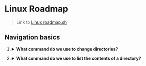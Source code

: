 # Linux Roadmap
> Link to [Linux roadmap.sh](https://roadmap.sh/linux)

## Navigation basics

1. <details>
    <Summary><strong>What command do we use to change directories?</strong></Summary>

    ```console
    cd /path/to/directory
    ```
</details>

2. <details>
    <Summary><strong>What command do we use to list the contents of a directory?</strong></Summary>

    ```console 
    ls
    ```
</details>
